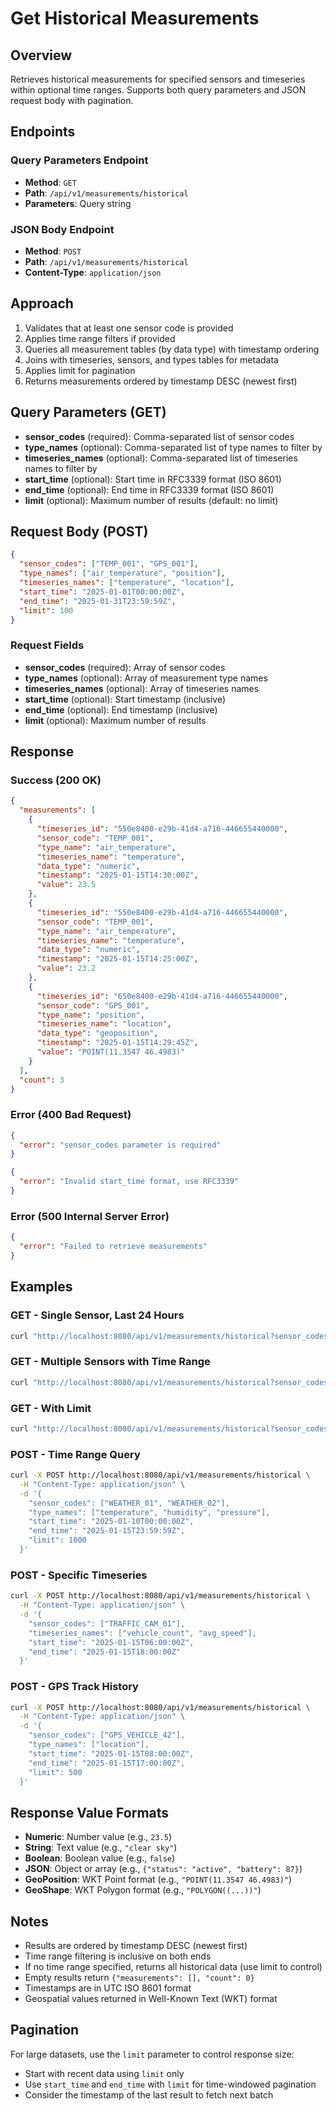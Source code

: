 # Get Historical Measurements

## Overview
Retrieves historical measurements for specified sensors and timeseries within optional time ranges. Supports both query parameters and JSON request body with pagination.

## Endpoints

### Query Parameters Endpoint
- **Method**: `GET`
- **Path**: `/api/v1/measurements/historical`
- **Parameters**: Query string

### JSON Body Endpoint
- **Method**: `POST`
- **Path**: `/api/v1/measurements/historical`
- **Content-Type**: `application/json`

## Approach
1. Validates that at least one sensor code is provided
2. Applies time range filters if provided
3. Queries all measurement tables (by data type) with timestamp ordering
4. Joins with timeseries, sensors, and types tables for metadata
5. Applies limit for pagination
6. Returns measurements ordered by timestamp DESC (newest first)

## Query Parameters (GET)

- **sensor_codes** (required): Comma-separated list of sensor codes
- **type_names** (optional): Comma-separated list of type names to filter by
- **timeseries_names** (optional): Comma-separated list of timeseries names to filter by
- **start_time** (optional): Start time in RFC3339 format (ISO 8601)
- **end_time** (optional): End time in RFC3339 format (ISO 8601)
- **limit** (optional): Maximum number of results (default: no limit)

## Request Body (POST)

```json
{
  "sensor_codes": ["TEMP_001", "GPS_001"],
  "type_names": ["air_temperature", "position"],
  "timeseries_names": ["temperature", "location"],
  "start_time": "2025-01-01T00:00:00Z",
  "end_time": "2025-01-31T23:59:59Z",
  "limit": 100
}
```

### Request Fields
- **sensor_codes** (required): Array of sensor codes
- **type_names** (optional): Array of measurement type names
- **timeseries_names** (optional): Array of timeseries names
- **start_time** (optional): Start timestamp (inclusive)
- **end_time** (optional): End timestamp (inclusive)
- **limit** (optional): Maximum number of results

## Response

### Success (200 OK)
```json
{
  "measurements": [
    {
      "timeseries_id": "550e8400-e29b-41d4-a716-446655440000",
      "sensor_code": "TEMP_001",
      "type_name": "air_temperature",
      "timeseries_name": "temperature",
      "data_type": "numeric",
      "timestamp": "2025-01-15T14:30:00Z",
      "value": 23.5
    },
    {
      "timeseries_id": "550e8400-e29b-41d4-a716-446655440000",
      "sensor_code": "TEMP_001",
      "type_name": "air_temperature",
      "timeseries_name": "temperature",
      "data_type": "numeric",
      "timestamp": "2025-01-15T14:25:00Z",
      "value": 23.2
    },
    {
      "timeseries_id": "650e8400-e29b-41d4-a716-446655440000",
      "sensor_code": "GPS_001",
      "type_name": "position",
      "timeseries_name": "location",
      "data_type": "geoposition",
      "timestamp": "2025-01-15T14:29:45Z",
      "value": "POINT(11.3547 46.4983)"
    }
  ],
  "count": 3
}
```

### Error (400 Bad Request)
```json
{
  "error": "sensor_codes parameter is required"
}
```

```json
{
  "error": "Invalid start_time format, use RFC3339"
}
```

### Error (500 Internal Server Error)
```json
{
  "error": "Failed to retrieve measurements"
}
```

## Examples

### GET - Single Sensor, Last 24 Hours
```bash
curl "http://localhost:8080/api/v1/measurements/historical?sensor_codes=TEMP_001&start_time=2025-01-14T14:30:00Z"
```

### GET - Multiple Sensors with Time Range
```bash
curl "http://localhost:8080/api/v1/measurements/historical?sensor_codes=TEMP_001,GPS_001&start_time=2025-01-01T00:00:00Z&end_time=2025-01-31T23:59:59Z"
```

### GET - With Limit
```bash
curl "http://localhost:8080/api/v1/measurements/historical?sensor_codes=ENV_001&type_names=temperature&limit=50"
```

### POST - Time Range Query
```bash
curl -X POST http://localhost:8080/api/v1/measurements/historical \
  -H "Content-Type: application/json" \
  -d '{
    "sensor_codes": ["WEATHER_01", "WEATHER_02"],
    "type_names": ["temperature", "humidity", "pressure"],
    "start_time": "2025-01-10T00:00:00Z",
    "end_time": "2025-01-15T23:59:59Z",
    "limit": 1000
  }'
```

### POST - Specific Timeseries
```bash
curl -X POST http://localhost:8080/api/v1/measurements/historical \
  -H "Content-Type: application/json" \
  -d '{
    "sensor_codes": ["TRAFFIC_CAM_01"],
    "timeseries_names": ["vehicle_count", "avg_speed"],
    "start_time": "2025-01-15T06:00:00Z",
    "end_time": "2025-01-15T18:00:00Z"
  }'
```

### POST - GPS Track History
```bash
curl -X POST http://localhost:8080/api/v1/measurements/historical \
  -H "Content-Type: application/json" \
  -d '{
    "sensor_codes": ["GPS_VEHICLE_42"],
    "type_names": ["location"],
    "start_time": "2025-01-15T08:00:00Z",
    "end_time": "2025-01-15T17:00:00Z",
    "limit": 500
  }'
```

## Response Value Formats

- **Numeric**: Number value (e.g., `23.5`)
- **String**: Text value (e.g., `"clear sky"`)
- **Boolean**: Boolean value (e.g., `false`)
- **JSON**: Object or array (e.g., `{"status": "active", "battery": 87}`)
- **GeoPosition**: WKT Point format (e.g., `"POINT(11.3547 46.4983)"`)
- **GeoShape**: WKT Polygon format (e.g., `"POLYGON((...))"`)

## Notes

- Results are ordered by timestamp DESC (newest first)
- Time range filtering is inclusive on both ends
- If no time range specified, returns all historical data (use limit to control)
- Empty results return `{"measurements": [], "count": 0}`
- Timestamps are in UTC ISO 8601 format
- Geospatial values returned in Well-Known Text (WKT) format

## Pagination

For large datasets, use the `limit` parameter to control response size:
- Start with recent data using `limit` only
- Use `start_time` and `end_time` with `limit` for time-windowed pagination
- Consider the timestamp of the last result to fetch next batch